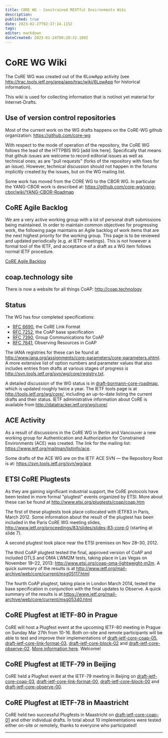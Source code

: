 ```yaml
---
title: CORE WG - Constrained RESTful Environments Wiki
description: 
published: true
date: 2023-02-27T02:37:14.115Z
tags: 
editor: markdown
dateCreated: 2023-01-24T00:20:32.189Z
---
```


# CoRE WG Wiki
The CoRE WG was created out of the 6LowApp activity (see http://trac.tools.ietf.org/area/app/trac/wiki/6LowApp for historical information).

This wiki is used for collecting information that is not/not yet material for Internet-Drafts.

## Use of version control repositories
Most of the current work on the WG drafts happens on the CoRE-WG github organization: https://github.com/core-wg

With respect to the mode of operation of the repository, the CoRE WG follows the lead of the HTTPBIS WG [add link here]. Specifically that means that github issues are welcome to record editorial issues as well as technical ones; as are "pull requests" (forks of the repository with fixes for an issue). However, technical discussion should not happen in the forums implicitly created by the issues, but on the WG mailing list.

Some work has moved from the CORE WG to the CBOR WG.  In particular the YANG-CBOR work is described at: https://github.com/core-wg/yang-cbor/wiki/YANG-CBOR-Roadmap


## CoRE Agile Backlog
We are a very active working group with a lot of personal draft submissions being maintained. In order to maintain common objectives for progressing work, the following page maintains an Agile backlog of work items that are the next highest priority for the working group. This page is to be reviewed and updated periodically (e.g. at IETF meetings). This is not however a formal tool of the IETF, and acceptance of a draft as a WG item follows normal IETF procedure.

[CoRE Agile Backlog](/group/core/CoreBacklog)

## coap.technology site
There is now a website for all things CoAP: http://coap.technology

## Status
The WG has four completed specifications:

- [RFC 6690](http://tools.ietf.org/html/rfc6690), the CoRE Link Format
- [RFC 7252](http://tools.ietf.org/html/rfc7252), the CoAP base specification
- [RFC 7390](http://tools.ietf.org/html/rfc7390), Group Communications for CoAP
- [RFC 7641](http://tools.ietf.org/html/rfc7641), Observing Resources in CoAP

The IANA registries for these can be found at  http://www.iana.org/assignments/core-parameters/core-parameters.xhtml. A more extensive list of option numbers and parameter values that also includes entries from drafts at various stages of progress is http://svn.tools.ietf.org/svn/wg/core/registry.txt.

A detailed discussion of the WG status is in [draft-bormann-core-roadmap](http://tools.ietf.org/html/draft-bormann-core-roadmap), which is updated roughly twice a year. The IETF tools page is at http://tools.ietf.org/wg/core/, including an up-to-date listing the current drafts and their status. IETF administrative information about CoRE is available from http://datatracker.ietf.org/wg/core/.

## ACE Activity
As a result of discussions in the CoRE WG in Berlin and Vancouver a new working group for Authentication and Authorization for Constrained Environments (ACE) was created. The link for the mailing list: https://www.ietf.org/mailman/listinfo/ace.

Some drafts of the ACE WG are on the IETF ACE SVN — the Repository Root is at: https://svn.tools.ietf.org/svn/wg/ace

## ETSI CoRE Plugtests
As they are gaining significant industrial support, the CoRE protocols have been tested in more formal "plugtest" events organized by ETSI. More about these can be found at http://www.etsi.org/plugtests/coap/coap.htm

The first of these plugtests took place collocated with IETF83 in Paris, March 2012. Some information about the result of the plugtest has been included in the Paris CoRE WG meeting slides, http://www.ietf.org/proceedings/83/slides/slides-83-core-0 (starting at slide 7).

A second plugtest took place near the ETSI premises on Nov 28–30, 2012.

The third CoAP plugtest tested the final, approved version of CoAP and included DTLS and OMA LWM2M tests, taking place in Las Vegas on November 19–22, 2013: http://www.etsi.org/coap-oma-lightweight-m2m. A quick summary of the results is at http://www.ietf.org/mail-archive/web/core/current/msg05117.html

The fourth CoAP plugtest, taking place in London March 2014, tested the base specification in conjunction with the final updates to Observe. A quick summary of the results is at https://www.ietf.org/mail-archive/web/core/current/msg05340.html

## CoRE Plugfest at IETF-80 in Prague
CoRE will host a Plugfest event at the upcoming IETF-80 meeting in Prague on Sunday Mar 27th from 10-16. Both on-site and remote participants will be able to test and improve their implementations of [draft-ietf-core-coap-05](http://tools.ietf.org/html/draft-ietf-core-coap-05), [draft-ietf-core-link-format-03](http://tools.ietf.org/html/draft-ietf-core-link-format-03), [draft-ietf-core-block-02](http://tools.ietf.org/html/draft-ietf-core-block-02) and [draft-ietf-core-observe-02](http://tools.ietf.org/html/draft-ietf-core-observe-02). [More information here](/group/core/PlugFest). Welcome!

## CoRE Plugfest at IETF-79 in Beijing
CoRE held a Plugfest event at the IETF-79 meeting in Beijing on [draft-ietf-core-coap-03](http://tools.ietf.org/html/draft-ietf-core-coap-03), [draft-ietf-core-link-format-00](http://tools.ietf.org/html/draft-ietf-core-link-format-00), [draft-ietf-core-block-00](http://tools.ietf.org/html/draft-ietf-core-block-00) and [draft-ietf-core-observe-00](http://tools.ietf.org/html/draft-ietf-core-observe-00).

## CoRE Plugfest at IETF-78 in Maastricht
CoRE held two successful Plugfests in Maastricht on [draft-ietf-core-coap-01](http://tools.ietf.org/html/draft-ietf-core-coap-01) and other individual drafts. In total about 10 implementations were tested either on-site or remotely, thanks to everyone who participated!
&nbsp;
&nbsp;
&nbsp;

---

